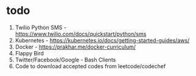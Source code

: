 # todo
1. Twilio Python SMS - https://www.twilio.com/docs/quickstart/python/sms
2. Kubernetes - https://kubernetes.io/docs/getting-started-guides/aws/
3. Docker - https://prakhar.me/docker-curriculum/
4. Flappy Bird
5. Twitter/Facebook/Google - Bash Clients
6. Code to download accepted codes from leetcode/codechef
